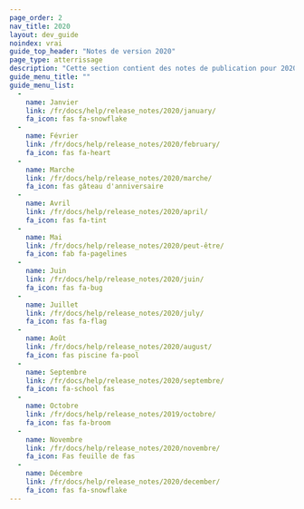 ```yaml
---
page_order: 2
nav_title: 2020
layout: dev_guide
noindex: vrai
guide_top_header: "Notes de version 2020"
page_type: atterrissage
description: "Cette section contient des notes de publication pour 2020."
guide_menu_title: ""
guide_menu_list:
  - 
    name: Janvier
    link: /fr/docs/help/release_notes/2020/january/
    fa_icon: fas fa-snowflake
  - 
    name: Février
    link: /fr/docs/help/release_notes/2020/february/
    fa_icon: fas fa-heart
  - 
    name: Marche
    link: /fr/docs/help/release_notes/2020/marche/
    fa_icon: fas gâteau d'anniversaire
  - 
    name: Avril
    link: /fr/docs/help/release_notes/2020/april/
    fa_icon: fas fa-tint
  - 
    name: Mai
    link: /fr/docs/help/release_notes/2020/peut-être/
    fa_icon: fab fa-pagelines
  - 
    name: Juin
    link: /fr/docs/help/release_notes/2020/juin/
    fa_icon: fas fa-bug
  - 
    name: Juillet
    link: /fr/docs/help/release_notes/2020/july/
    fa_icon: fas fa-flag
  - 
    name: Août
    link: /fr/docs/help/release_notes/2020/august/
    fa_icon: fas piscine fa-pool
  - 
    name: Septembre
    link: /fr/docs/help/release_notes/2020/septembre/
    fa_icon: fa-school fas
  - 
    name: Octobre
    link: /fr/docs/help/release_notes/2019/octobre/
    fa_icon: fas fa-broom
  - 
    name: Novembre
    link: /fr/docs/help/release_notes/2020/novembre/
    fa_icon: Fas feuille de fas
  - 
    name: Décembre
    link: /fr/docs/help/release_notes/2020/december/
    fa_icon: fas fa-snowflake
---
```


